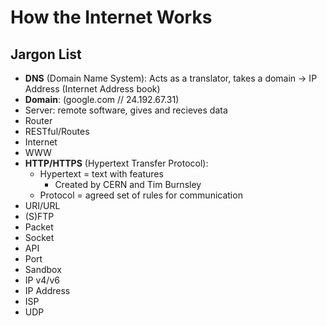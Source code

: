 # How the Internet Works

## Jargon List
- **DNS** (Domain Name System):
  Acts as a translator, takes a domain -> IP Address (Internet Address book)
- **Domain**: 
  (google.com // 24.192.67.31)
- Server: remote software, gives and recieves data
- Router
- RESTful/Routes
- Internet
- WWW
- **HTTP/HTTPS** (Hypertext Transfer Protocol):
  + Hypertext = text with features
    * Created by CERN and Tim Burnsley
  + Protocol = agreed set of rules for communication
- URI/URL
- (S)FTP
- Packet
- Socket
- API
- Port
- Sandbox
- IP v4/v6
- IP Address
- ISP
- UDP

